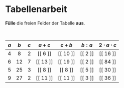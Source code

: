 <!--
version:  0.0.1

language: de

@style
input {
    text-align: center;
}
@end

formula: \carry   \textcolor{red}{\scriptsize #1}
formula: \digit   \rlap{\carry{#1}}\phantom{#2}#2
formula: \permil  \text{‰}

import: https://raw.githubusercontent.com/LiaTemplates/Tikz-Jax/main/README.md

script: https://cdn.jsdelivr.net/gh/LiaTemplates/Tikz-Jax@main/dist/index.js


tags: Tabelle, Parameter, sehr leicht, sehr niedrig, Angeben

comment: Setze für die Parameter Werte ein und fülle alle Felder der Tabelle aus.

author: Martin Lommatzsch

-->




# Tabellenarbeit

**Fülle** die freien Felder der Tabelle **aus**.

<br>

<!-- data-type="none"
data-sortable="false" -->
|  $a$  |   $b$   |   $c$   |  $a+c$   |  $c + b$     |  $b : a$ | $2 \cdot a \cdot c$ |
| :---: | :-----: | :-----: | :------: | :----------: | :------: | :---------: |
|   4   |     8   |     2   | [[ 6  ]] |   [[  10 ]]  | [[  2 ]] |  [[ 16 ]]   |
|   6   |    12   |     7   | [[ 13 ]] |   [[  19 ]]  | [[  2 ]] |  [[ 84 ]]   |
|   5   |    25   |     3   | [[ 8  ]] |   [[  8  ]]  | [[  5 ]] |  [[ 30 ]]   |
|   9   |    27   |     2   | [[ 11 ]] |   [[  11 ]]  | [[  3 ]] |  [[ 36 ]]   |
